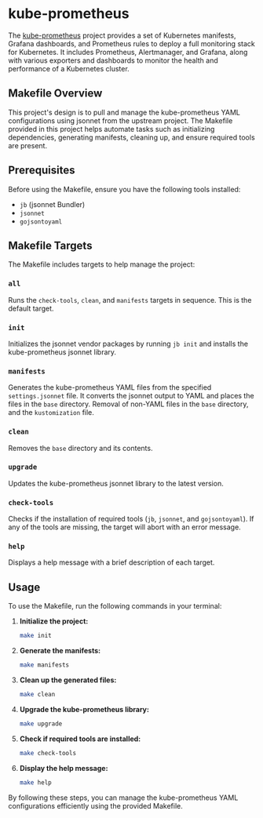 # kube-prometheus

The [kube-prometheus](https://github.com/prometheus-operator/kube-prometheus)
project provides a set of Kubernetes manifests, Grafana dashboards, and
Prometheus rules to deploy a full monitoring stack for Kubernetes. It includes
Prometheus, Alertmanager, and Grafana, along with various exporters and
dashboards to monitor the health and performance of a Kubernetes cluster.

## Makefile Overview

This project's design is to pull and manage the kube-prometheus YAML
configurations using jsonnet from the upstream project. The Makefile provided
in this project helps automate tasks such as initializing dependencies,
generating manifests, cleaning up, and ensure required tools are present.

## Prerequisites

Before using the Makefile, ensure you have the following tools installed:

- `jb` (jsonnet Bundler)
- `jsonnet`
- `gojsontoyaml`

## Makefile Targets

The Makefile includes targets to help manage the project:

### `all`

Runs the `check-tools`, `clean`, and `manifests` targets in sequence. This is
the default target.

### `init`

Initializes the jsonnet vendor packages by running `jb init` and installs the
kube-prometheus jsonnet library.

### `manifests`

Generates the kube-prometheus YAML files from the specified `settings.jsonnet`
file. It converts the jsonnet output to YAML and places the files in the `base`
directory. Removal of non-YAML files in the `base` directory, and the
`kustomization` file.

### `clean`

Removes the `base` directory and its contents.

### `upgrade`

Updates the kube-prometheus jsonnet library to the latest version.

### `check-tools`

Checks if the installation of required tools (`jb`, `jsonnet`, and
`gojsontoyaml`). If any of the tools are missing, the target will abort with an
error message.

### `help`

Displays a help message with a brief description of each target.

## Usage

To use the Makefile, run the following commands in your terminal:

1. **Initialize the project:**

   ```sh
   make init
   ```

2. **Generate the manifests:**

   ```sh
   make manifests
   ```

3. **Clean up the generated files:**

   ```sh
   make clean
   ```

4. **Upgrade the kube-prometheus library:**

   ```sh
   make upgrade
   ```

5. **Check if required tools are installed:**

   ```sh
   make check-tools
   ```

6. **Display the help message:**

   ```sh
   make help
   ```

By following these steps, you can manage the kube-prometheus YAML
configurations efficiently using the provided Makefile.
